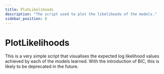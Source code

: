 ```yaml
---
title: PlotLikelihoods
description: "The script used to plot the likelihoods of the models."
sidebar_position: 8
---
```


# PlotLikelihoods

This is a very simple script that visualises the expected log likelihood values
achieved by each of the models learned. With the introduction of BIC, this is
likely to be deprecated in the future.
